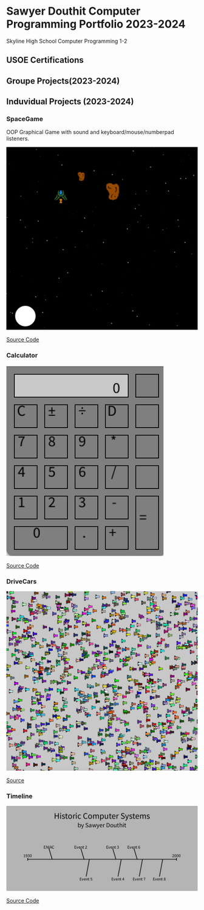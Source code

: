 # Sawyer Douthit Computer Programming Portfolio 2023-2024
Skyline High School Computer Programming 1-2

## USOE Certifications

## Groupe Projects(2023-2024)

## Induvidual Projects (2023-2024)

### SpaceGame
OOP Graphical Game with sound and keyboard/mouse/numberpad listeners.

![Gamplay](images/sg1.png)

[Source Code](https://github.com/SawyerDouthit/programmingportfolio/blob/main/src/SpaceGame1.zip)

### Calculator

![ScreenShot](https://github.com/SawyerDouthit/programmingportfolio/blob/main/images/Clac.png)

[Source Code](https://github.com/SawyerDouthit/programmingportfolio/blob/main/src/Calculator.zip)

### DriveCars

![Gamplay](https://github.com/SawyerDouthit/programmingportfolio/blob/main/images/Screenshot%202024-01-31%20at%2012.45.53%20PM.png)

[Source](https://github.com/SawyerDouthit/programmingportfolio/blob/main/src/DriveCars.zip)

### Timeline

![ScreenShot](https://github.com/SawyerDouthit/programmingportfolio/blob/main/images/Timeline.png?raw=true)

[Source Code]()
